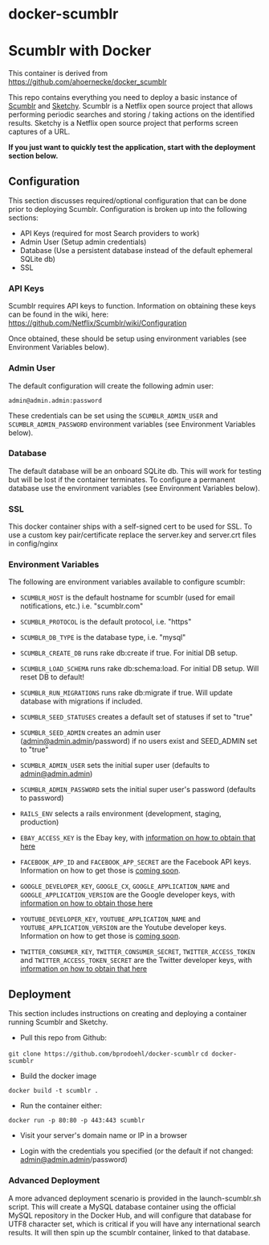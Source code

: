 docker-scumblr
=====================

# Scumblr with Docker

This container is derived from https://github.com/ahoernecke/docker_scumblr

This repo contains everything you need to deploy a basic instance of [Scumblr](https://github.com/netflix/Scumblr) and [Sketchy](https://github.com/netflix/Sketchy). Scumblr is a Netflix open source project that allows performing periodic searches and storing / taking actions on the identified results. Sketchy is a Netflix open source project that performs screen captures of a URL.

**If you just want to quickly test the application, start with the deployment section below.**

## Configuration

This section discusses required/optional configuration that can be done prior to deploying Scumblr. Configuration is broken up into the following sections:

* API Keys (required for most Search providers to work)
* Admin User (Setup admin credentials)
* Database (Use a persistent database instead of the default ephemeral SQLite db)
* SSL

### API Keys

Scumblr requires API keys to function. Information on obtaining these keys can be found in the wiki, here: https://github.com/Netflix/Scumblr/wiki/Configuration

Once obtained, these should be setup using environment variables (see Environment Variables below).

### Admin User

The default configuration will create the following admin user:

``admin@admin.admin:password``

These credentials can be set using the ```SCUMBLR_ADMIN_USER``` and ```SCUMBLR_ADMIN_PASSWORD``` environment variables (see Environment Variables below).

### Database

The default database will be an onboard SQLite db. This will work for testing but will be lost if the container terminates. To configure a permanent database use the environment variables (see Environment Variables below).

### SSL

This docker container ships with a self-signed cert to be used for SSL. To use a custom key pair/certificate replace the server.key and server.crt files in config/nginx

### Environment Variables

The following are environment variables available to configure scumblr:

  * ```SCUMBLR_HOST``` is the default hostname for scumblr (used for email notifications, etc.) i.e. "scumblr.com"
  * ```SCUMBLR_PROTOCOL``` is the default protocol, i.e. "https"

  * ```SCUMBLR_DB_TYPE``` is the database type, i.e. "mysql"
  * ```SCUMBLR_CREATE_DB``` runs rake db:create if true. For initial DB setup.
  * ```SCUMBLR_LOAD_SCHEMA``` runs rake db:schema:load. For initial DB setup. Will reset DB to default!
  * ```SCUMBLR_RUN_MIGRATIONS``` runs rake db:migrate if true. Will update database with migrations if included.
  * ```SCUMBLR_SEED_STATUSES``` creates a default set of statuses if set to "true"
  * ```SCUMBLR_SEED_ADMIN``` creates an admin user (admin@admin.admin/password) if no users exist and SEED_ADMIN set to "true"

  * ```SCUMBLR_ADMIN_USER``` sets the initial super user (defaults to admin@admin.admin)
  * ```SCUMBLR_ADMIN_PASSWORD``` sets the initial super user's password (defaults to password)

  * ```RAILS_ENV``` selects a rails environment (development, staging, production)

  * ```EBAY_ACCESS_KEY``` is the Ebay key, with [information on how to obtain that here](https://github.com/Netflix/Scumblr/wiki/eBay-Search-Provider-Configuration)

  * ```FACEBOOK_APP_ID``` and ```FACEBOOK_APP_SECRET``` are the Facebook API keys. Information on how to get those is [coming soon](https://github.com/Netflix/Scumblr/wiki/Configuration).

  * ```GOOGLE_DEVELOPER_KEY```,  ```GOOGLE_CX```, ```GOOGLE_APPLICATION_NAME``` and ```GOOGLE_APPLICATION_VERSION``` are the Google developer keys, with [information on how to obtain those here](https://github.com/Netflix/Scumblr/wiki/Google-Search-Provider-Configuration)

  * ```YOUTUBE_DEVELOPER_KEY```, ```YOUTUBE_APPLICATION_NAME``` and ```YOUTUBE_APPLICATION_VERSION``` are the Youtube developer keys. Information on how to get those is [coming soon](https://github.com/Netflix/Scumblr/wiki/Configuration).

  * ```TWITTER_CONSUMER_KEY```, ```TWITTER_CONSUMER_SECRET```, ```TWITTER_ACCESS_TOKEN``` and ```TWITTER_ACCESS_TOKEN_SECRET``` are the Twitter developer keys, with [information on how to obtain that here](https://github.com/Netflix/Scumblr/wiki/Twitter-Search-Provider-Configuration)

## Deployment

This section includes instructions on creating and deploying a container running Scumblr and Sketchy.

* Pull this repo from Github:

``git clone https://github.com/bprodoehl/docker-scumblr``
``cd docker-scumblr``

* Build the docker image

``docker build -t scumblr . ``

* Run the container either:

``docker run -p 80:80 -p 443:443 scumblr``

* Visit your server's domain name or IP in a browser

* Login with the credentials you specified (or the default if not changed: admin@admin.admin/password)

### Advanced Deployment

A more advanced deployment scenario is provided in the launch-scumblr.sh script.  This will create a MySQL database container using the official MySQL repository in the Docker Hub, and will configure that database for UTF8 character set, which is critical if you will have any international search results.  It will then spin up the scumblr container, linked to that database.
